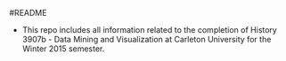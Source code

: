 #README
- This repo includes all information related to the completion of History 3907b - Data Mining and Visualization at Carleton University for the Winter 2015 semester.
